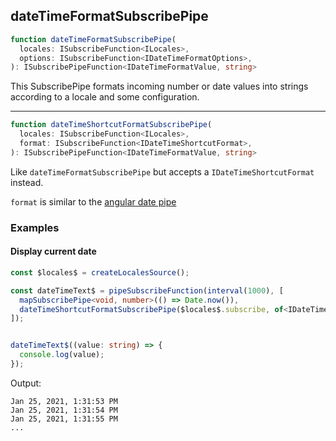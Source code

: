 ## dateTimeFormatSubscribePipe

```ts
function dateTimeFormatSubscribePipe(
  locales: ISubscribeFunction<ILocales>,
  options: ISubscribeFunction<IDateTimeFormatOptions>,
): ISubscribePipeFunction<IDateTimeFormatValue, string>
```

This SubscribePipe formats incoming number or date values into strings according to a locale and some configuration.

---

```ts
function dateTimeShortcutFormatSubscribePipe(
  locales: ISubscribeFunction<ILocales>,
  format: ISubscribeFunction<IDateTimeShortcutFormat>,
): ISubscribePipeFunction<IDateTimeFormatValue, string>
```

Like `dateTimeFormatSubscribePipe` but accepts a `IDateTimeShortcutFormat` instead.

`format` is similar to the [angular date pipe](https://angular.io/api/common/DatePipe)

### Examples

#### Display current date

```ts
const $locales$ = createLocalesSource();

const dateTimeText$ = pipeSubscribeFunction(interval(1000), [
  mapSubscribePipe<void, number>(() => Date.now()),
  dateTimeShortcutFormatSubscribePipe($locales$.subscribe, of<IDateTimeShortcutFormat>('medium')),
]);


dateTimeText$((value: string) => {
  console.log(value);
});
```

Output:

```text
Jan 25, 2021, 1:31:53 PM
Jan 25, 2021, 1:31:54 PM
Jan 25, 2021, 1:31:55 PM
...
```

